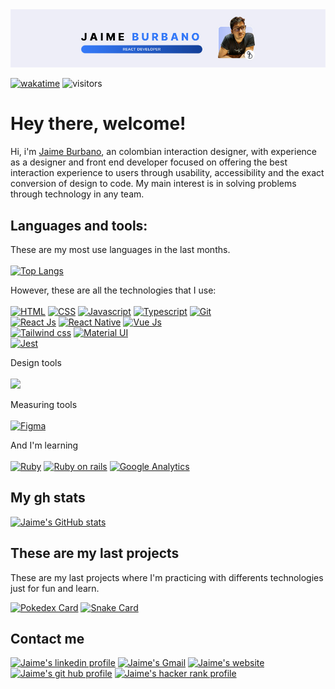 <img src="https://raw.githubusercontent.com/eltranseunteurbano/eltranseunteurbano/main/banner.jpg" alt="Jaime Burbano introduction">

[![wakatime](https://wakatime.com/badge/user/8a974e45-7425-4d48-90a6-4f41c99cb00c.svg)](https://wakatime.com/@8a974e45-7425-4d48-90a6-4f41c99cb00c) ![visitors](https://visitor-badge.glitch.me/badge?page_id=eltranseunteurbano.visitor-badge&left_color=blue&right_color=grey&left_text=Hello%20Visitor)

# Hey there, welcome!
Hi, i'm [Jaime Burbano](https://jaimeburbano.com/), an colombian interaction designer, with experience as a designer and front end developer focused on offering the best interaction experience to users through usability, accessibility and the exact conversion of design to code. My main interest is in solving problems through technology in any team.

## Languages and tools:

These are my most use languages in the last months.
<br />
<br />
[![Top Langs](https://github-readme-stats.vercel.app/api/top-langs/?username=eltranseunteurbano&layout=compact)](https://github.com/anuraghazra/github-readme-stats)

However, these are all the technologies that I use:
<br />
<br />
[![HTML](https://img.shields.io/badge/HTML5-E34F26?style=for-the-badge&logo=html5&logoColor=white)](https://developer.mozilla.org/es/docs/Web/HTML)  [![CSS](https://img.shields.io/badge/CSS3-1572B6?style=for-the-badge&logo=css3&logoColor=white)](https://developer.mozilla.org/es/docs/Web/CSS)  [![Javascript](https://img.shields.io/badge/JavaScript-323330?style=for-the-badge&logo=javascript&logoColor=F7DF1E)](https://developer.mozilla.org/es/docs/Web/JavaScript)  [![Typescript](https://img.shields.io/badge/TypeScript-007ACC?style=for-the-badge&logo=typescript&logoColor=whiteE)](https://www.typescriptlang.org/)  [![Git](https://img.shields.io/badge/GIT-E44C30?style=for-the-badge&logo=git&logoColor=white)](https://git-scm.com/)
<br />
[![React Js](https://img.shields.io/badge/React-20232A?style=for-the-badge&logo=react&logoColor=61DAFB)](https://es.reactjs.org/)
[![React Native](https://img.shields.io/badge/React_Native-20232A?style=for-the-badge&logo=react&logoColor=61DAFB)](https://reactnative.dev/)
[![Vue Js](https://img.shields.io/badge/Vue.js-35495E?style=for-the-badge&logo=vue.js&logoColor=4FC08D)](https://vuejs.org/)
<br />
[![Tailwind css](https://img.shields.io/badge/Tailwind_CSS-38B2AC?style=for-the-badge&logo=tailwind-css&logoColor=white)](https://tailwindcss.com/)
[![Material UI](https://img.shields.io/badge/Material--UI-0081CB?style=for-the-badge&logo=material-ui&logoColor=white)](https://mui.com/)
<br />
[![Jest](https://img.shields.io/badge/Jest-323330?style=for-the-badge&logo=Jest&logoColor=white)](https://jestjs.io/)

Design tools
<br />
<br />
[![](https://img.shields.io/badge/Figma-F24E1E?style=for-the-badge&logo=figma&logoColor=white)](https://www.figma.com/)

Measuring tools
<br />
<br />
[![Figma](https://img.shields.io/badge/hotjar-FD3A5C?style=for-the-badge&logo=hotjar&logoColor=white)](https://www.figma.com/)

And I'm learning
<br />
<br />
[![Ruby](https://img.shields.io/badge/Ruby-CC342D?style=for-the-badge&logo=ruby&logoColor=white)](https://www.ruby-lang.org/es/)
[![Ruby on rails](https://img.shields.io/badge/Ruby_on_Rails-CC0000?style=for-the-badge&logo=ruby-on-rails&logoColor=white)](https://rubyonrails.org/)
[![Google Analytics](https://img.shields.io/badge/Google%20Analytics-E37400?style=for-the-badge&logo=google%20analytics&logoColor=white)](https://marketingplatform.google.com/intl/es/about/analytics/)

## My gh stats
[![Jaime's GitHub stats](https://github-readme-stats.vercel.app/api?username=eltranseunteurbano&count_private=true&show_icons=true)](https://github.com/anuraghazra/github-readme-stats)

## These are my last projects
These are my last projects where I'm practicing with differents technologies just for fun and learn.

[![Pokedex Card](https://github-readme-stats.vercel.app/api/pin/?username=eltranseunteurbano&repo=pokedex)](https://github.com/eltranseunteurbano/pokedex) [![Snake Card](https://github-readme-stats.vercel.app/api/pin/?username=eltranseunteurbano&repo=snake-ruby)](https://github.com/eltranseunteurbano/snake-ruby)

## Contact me

[![Jaime's linkedin profile](https://img.shields.io/badge/LinkedIn-0077B5?style=for-the-badge&logo=linkedin&logoColor=white)](https://www.linkedin.com/in/eltranseunteurbano/)
[![Jaime's Gmail](https://img.shields.io/badge/Gmail-D14836?style=for-the-badge&logo=gmail&logoColor=white)](mailto:burbanojaime98@gmail.com)
[![Jaime's website](https://img.shields.io/badge/website-000000?style=for-the-badge&logo=About.me&logoColor=white)](https://www.jaimeburbano.com)
[![Jaime's git hub profile](https://img.shields.io/badge/GitHub-100000?style=for-the-badge&logo=github&logoColor=white)](https://github.com/eltranseunteurbano)
[![Jaime's hacker rank profile](https://img.shields.io/badge/-Hackerrank-2EC866?style=for-the-badge&logo=HackerRank&logoColor=white)](https://www.hackerrank.com/jaimeburbano)
